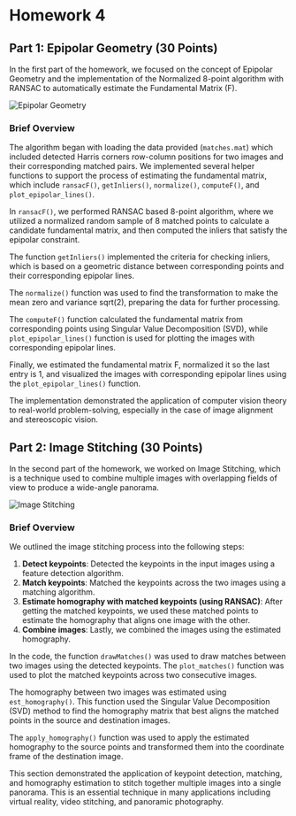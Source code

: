 # Homework 4

## Part 1: Epipolar Geometry (30 Points)

In the first part of the homework, we focused on the concept of Epipolar Geometry and the implementation of the Normalized 8-point algorithm with RANSAC to automatically estimate the Fundamental Matrix (F).

![Epipolar Geometry](https://www.cs.umd.edu/class/spring2023/cmsc426-0201/hw_images/epipolar_geometry.jpg)

### Brief Overview

The algorithm began with loading the data provided (`matches.mat`) which included detected Harris corners row-column positions for two images and their corresponding matched pairs. We implemented several helper functions to support the process of estimating the fundamental matrix, which include `ransacF()`, `getInliers()`, `normalize()`, `computeF()`, and `plot_epipolar_lines()`.

In `ransacF()`, we performed RANSAC based 8-point algorithm, where we utilized a normalized random sample of 8 matched points to calculate a candidate fundamental matrix, and then computed the inliers that satisfy the epipolar constraint.

The function `getInliers()` implemented the criteria for checking inliers, which is based on a geometric distance between corresponding points and their corresponding epipolar lines.

The `normalize()` function was used to find the transformation to make the mean zero and variance sqrt(2), preparing the data for further processing.

The `computeF()` function calculated the fundamental matrix from corresponding points using Singular Value Decomposition (SVD), while `plot_epipolar_lines()` function is used for plotting the images with corresponding epipolar lines.

Finally, we estimated the fundamental matrix F, normalized it so the last entry is 1, and visualized the images with corresponding epipolar lines using the `plot_epipolar_lines()` function.

The implementation demonstrated the application of computer vision theory to real-world problem-solving, especially in the case of image alignment and stereoscopic vision.

## Part 2: Image Stitching (30 Points)

In the second part of the homework, we worked on Image Stitching, which is a technique used to combine multiple images with overlapping fields of view to produce a wide-angle panorama.

![Image Stitching](https://www.cs.umd.edu/class/spring2023/cmsc426-0201/hw_images/image_stitching.png)

### Brief Overview

We outlined the image stitching process into the following steps:

1. **Detect keypoints**: Detected the keypoints in the input images using a feature detection algorithm.
2. **Match keypoints**: Matched the keypoints across the two images using a matching algorithm.
3. **Estimate homography with matched keypoints (using RANSAC)**: After getting the matched keypoints, we used these matched points to estimate the homography that aligns one image with the other.
4. **Combine images**: Lastly, we combined the images using the estimated homography.

In the code, the function `drawMatches()` was used to draw matches between two images using the detected keypoints. The `plot_matches()` function was used to plot the matched keypoints across two consecutive images.

The homography between two images was estimated using `est_homography()`. This function used the Singular Value Decomposition (SVD) method to find the homography matrix that best aligns the matched points in the source and destination images.

The `apply_homography()` function was used to apply the estimated homography to the source points and transformed them into the coordinate frame of the destination image.

This section demonstrated the application of keypoint detection, matching, and homography estimation to stitch together multiple images into a single panorama. This is an essential technique in many applications including virtual reality, video stitching, and panoramic photography.
